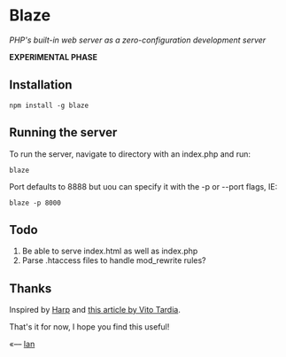 # Blaze
*PHP's built-in web server as a zero-configuration development server*

**EXPERIMENTAL PHASE**

## Installation

    npm install -g blaze


## Running the server

To run the server, navigate to directory with an index.php and run:

    blaze

Port defaults to 8888 but uou can specify it with the -p or --port flags, IE:

    blaze -p 8000


## Todo

1. Be able to serve index.html as well as index.php
2. Parse .htaccess files to handle mod_rewrite rules?


## Thanks

Inspired by [Harp](https://github.com/sintaxi/harp) and
[this article by Vito Tardia](http://www.sitepoint.com/taking-advantage-of-phps-built-in-server/).


That's it for now, I hope you find this useful!

«–– [Ian](http://ianvonwalter.com)

